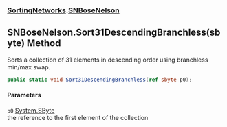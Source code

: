 ### [SortingNetworks](./SortingNetworks.md 'SortingNetworks').[SNBoseNelson](./SortingNetworks-SNBoseNelson.md 'SortingNetworks.SNBoseNelson')
## SNBoseNelson.Sort31DescendingBranchless(sbyte) Method
Sorts a collection of 31 elements in descending order using branchless min/max swap.  
```csharp
public static void Sort31DescendingBranchless(ref sbyte p0);
```
#### Parameters
<a name='SortingNetworks-SNBoseNelson-Sort31DescendingBranchless(sbyte)-p0'></a>
`p0` [System.SByte](https://docs.microsoft.com/en-us/dotnet/api/System.SByte 'System.SByte')  
the reference to the first element of the collection  
  
